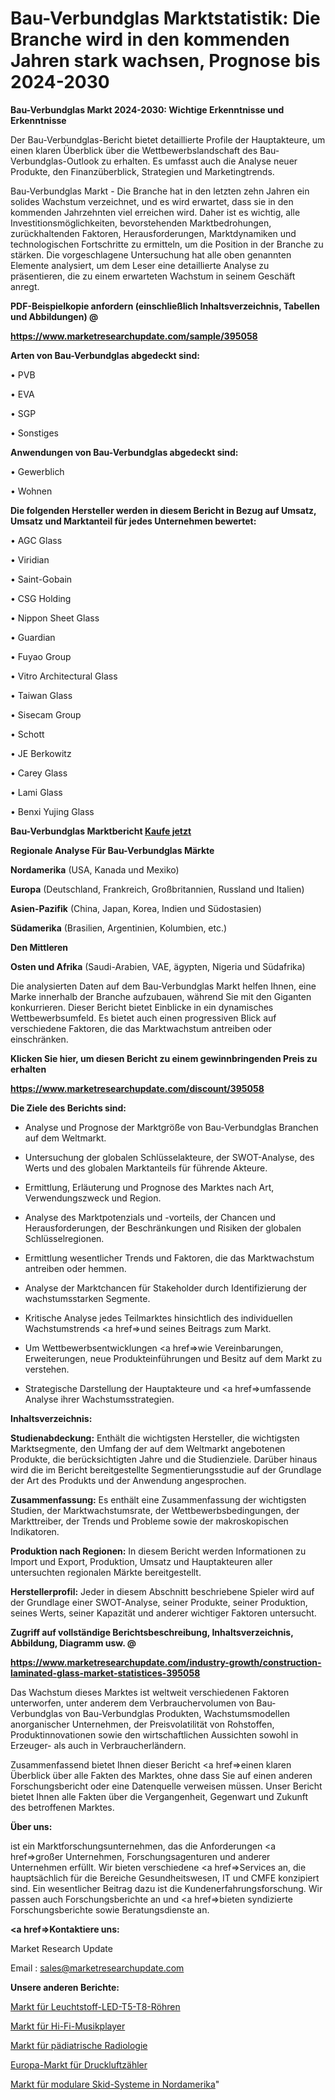 # Bau-Verbundglas Marktstatistik: Die Branche wird in den kommenden Jahren stark wachsen, Prognose bis 2024-2030

<strong>Bau-Verbundglas Markt 2024-2030: Wichtige Erkenntnisse und Erkenntnisse</strong>

Der Bau-Verbundglas-Bericht bietet detaillierte Profile der Hauptakteure, um einen klaren Überblick über die Wettbewerbslandschaft des Bau-Verbundglas-Outlook zu erhalten. Es umfasst auch die Analyse neuer Produkte, den Finanzüberblick, Strategien und Marketingtrends.

Bau-Verbundglas Markt - Die Branche hat in den letzten zehn Jahren ein solides Wachstum verzeichnet, und es wird erwartet, dass sie in den kommenden Jahrzehnten viel erreichen wird. Daher ist es wichtig, alle Investitionsmöglichkeiten, bevorstehenden Marktbedrohungen, zurückhaltenden Faktoren, Herausforderungen, Marktdynamiken und technologischen Fortschritte zu ermitteln, um die Position in der Branche zu stärken. Die vorgeschlagene Untersuchung hat alle oben genannten Elemente analysiert, um dem Leser eine detaillierte Analyse zu präsentieren, die zu einem erwarteten Wachstum in seinem Geschäft anregt.



<strong><b>PDF-Beispielkopie anfordern (einschließlich Inhaltsverzeichnis, Tabellen und Abbildungen) @ </b></strong>

<strong><a href=https://www.marketresearchupdate.com/sample/395058>

<strong>https://www.marketresearchupdate.com/sample/395058</u></a></strong></strong>



<strong>Arten von Bau-Verbundglas abgedeckt sind:</strong>

• PVB

• EVA

• SGP

• Sonstiges



<strong>Anwendungen von Bau-Verbundglas abgedeckt sind:</strong>

• Gewerblich

• Wohnen



<strong>Die folgenden Hersteller werden in diesem Bericht in Bezug auf Umsatz, Umsatz und Marktanteil für jedes Unternehmen bewertet:</strong>

• AGC Glass

• Viridian

• Saint-Gobain

• CSG Holding

• Nippon Sheet Glass

• Guardian

• Fuyao Group

• Vitro Architectural Glass

• Taiwan Glass

• Sisecam Group

• Schott

• JE Berkowitz

• Carey Glass

• Lami Glass

• Benxi Yujing Glass



<strong>Bau-Verbundglas Marktbericht <a href=https://www.marketresearchupdate.com/buynow/395058>Kaufe jetzt</a></strong>



<strong>Regionale Analyse Für Bau-Verbundglas Märkte</strong>



<strong>Nordamerika</strong> (USA, Kanada und Mexiko)



<strong>Europa</strong> (Deutschland, Frankreich, Großbritannien, Russland und Italien)



<strong>Asien-Pazifik</strong> (China, Japan, Korea, Indien und Südostasien)



<strong>Südamerika</strong> (Brasilien, Argentinien, Kolumbien, etc.)



<strong>Den Mittleren</strong> 

<strong>Osten und Afrika</strong> (Saudi-Arabien, VAE, ägypten, Nigeria und Südafrika)

Die analysierten Daten auf dem Bau-Verbundglas Markt helfen Ihnen, eine Marke innerhalb der Branche aufzubauen, während Sie mit den Giganten konkurrieren. Dieser Bericht bietet Einblicke in ein dynamisches Wettbewerbsumfeld. Es bietet auch einen progressiven Blick auf verschiedene Faktoren, die das Marktwachstum antreiben oder einschränken.



<strong>Klicken Sie hier, um diesen Bericht zu einem gewinnbringenden Preis zu erhalten
</strong>

<strong><a href=https://www.marketresearchupdate.com/discount/395058>https://www.marketresearchupdate.com/discount/395058</b></u></strong></a>



<strong>Die Ziele des Berichts sind:</strong>

- Analyse und Prognose der Marktgröße von Bau-Verbundglas Branchen auf dem Weltmarkt.

- Untersuchung der globalen Schlüsselakteure, der SWOT-Analyse, des Werts und des globalen Marktanteils für führende Akteure.

- Ermittlung, Erläuterung und Prognose des Marktes nach Art, Verwendungszweck und Region.

- Analyse des Marktpotenzials und -vorteils, der Chancen und Herausforderungen, der Beschränkungen und Risiken der globalen Schlüsselregionen.

- Ermittlung wesentlicher Trends und Faktoren, die das Marktwachstum antreiben oder hemmen.

- Analyse der Marktchancen für Stakeholder durch Identifizierung der wachstumsstarken Segmente.

- Kritische Analyse jedes Teilmarktes hinsichtlich des individuellen Wachstumstrends <a href=>und</a> seines Beitrags zum Markt.

- Um Wettbewerbsentwicklungen <a href=>wie</a> Vereinbarungen, Erweiterungen, neue Produkteinführungen und Besitz auf dem Markt zu verstehen.

- Strategische Darstellung der Hauptakteure und <a href=>umfas</a>sende Analyse ihrer Wachstumsstrategien.



<strong>Inhaltsverzeichnis:</strong>



<strong>Studienabdeckung:</strong> Enthält die wichtigsten Hersteller, die wichtigsten Marktsegmente, den Umfang der auf dem Weltmarkt angebotenen Produkte, die berücksichtigten Jahre und die Studienziele. Darüber hinaus wird die im Bericht bereitgestellte Segmentierungsstudie auf der Grundlage der Art des Produkts und der Anwendung angesprochen.



<strong>Zusammenfassung:</strong> Es enthält eine Zusammenfassung der wichtigsten Studien, der Marktwachstumsrate, der Wettbewerbsbedingungen, der Markttreiber, der Trends und Probleme sowie der makroskopischen Indikatoren.



<strong>Produktion nach Regionen:</strong> In diesem Bericht werden Informationen zu Import und Export, Produktion, Umsatz und Hauptakteuren aller untersuchten regionalen Märkte bereitgestellt.



<strong>Herstellerprofil:</strong> Jeder in diesem Abschnitt beschriebene Spieler wird auf der Grundlage einer SWOT-Analyse, seiner Produkte, seiner Produktion, seines Werts, seiner Kapazität und anderer wichtiger Faktoren untersucht.



<strong><b>Zugriff auf vollständige Berichtsbeschreibung, Inhaltsverzeichnis, Abbildung, Diagramm usw. @ </b></strong>

<strong><a href=https://www.marketresearchupdate.com/industry-growth/construction-laminated-glass-market-statistices-395058>https://www.marketresearchupdate.com/industry-growth/construction-laminated-glass-market-statistices-395058</a></strong>

Das Wachstum dieses Marktes ist weltweit verschiedenen Faktoren unterworfen, unter anderem dem Verbrauchervolumen von Bau-Verbundglas von Bau-Verbundglas Produkten, Wachstumsmodellen anorganischer Unternehmen, der Preisvolatilität von Rohstoffen, Produktinnovationen sowie den wirtschaftlichen Aussichten sowohl in Erzeuger- als auch in Verbraucherländern.

Zusammenfassend bietet Ihnen dieser Bericht <a href=>einen</a> klaren Überblick über alle Fakten des Marktes, ohne dass Sie auf einen anderen Forschungsbericht oder eine Datenquelle verweisen müssen. Unser Bericht bietet Ihnen alle Fakten über die Vergangenheit, Gegenwart und Zukunft des betroffenen Marktes.



<strong>Über uns:</strong>

 ist ein Marktforschungsunternehmen, das die Anforderungen <a href=>großer</a> Unternehmen, Forschungsagenturen und anderer Unternehmen erfüllt. Wir bieten verschiedene <a href=>Services</a> an, die hauptsächlich für die Bereiche Gesundheitswesen, IT und CMFE konzipiert sind. Ein wesentlicher Beitrag dazu ist die Kundenerfahrungsforschung. Wir passen auch Forschungsberichte an und <a href=>bieten</a> syndizierte Forschungsberichte sowie Beratungsdienste an.



<strong><a href=>Kontaktiere uns:</a></strong>

Market Research Update

Email : sales@marketresearchupdate.com



<strong>Unsere anderen Berichte:</strong>

<a href=https://www.linkedin.com/pulse/fluorescent-led-t5-t8-tube-market-2023-latest>Markt für Leuchtstoff-LED-T5-T8-Röhren</a>

<a href=https://www.linkedin.com/pulse/hi-fi-music-player-market-size-historical>Markt für Hi-Fi-Musikplayer</a>

<a href=https://www.linkedin.com/pulse/paediatric-radiology-market-size-industry-growth>Markt für pädiatrische Radiologie</a>

<a href=https://www.linkedin.com/pulse/europe-compressed-air-meter-market-continues-rapid-growth>Europa-Markt für Druckluftzähler</a>

<a href=https://www.linkedin.com/pulse/north-america-modular-skid-systems-market-2023>Markt für modulare Skid-Systeme in Nordamerika</a>"
